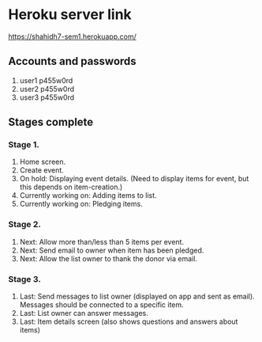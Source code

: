 
# Heroku server link

https://shahidh7-sem1.herokuapp.com/

## Accounts and passwords

1. user1 p455w0rd
2. user2 p455w0rd
3. user3 p455w0rd

## Stages complete

### Stage 1.
1. Home screen.
2. Create event.
3. On hold: Displaying event details. (Need to display items for event, but this depends on item-creation.)
4. Currently working on: Adding items to list.
5. Currently working on: Pledging items.

### Stage 2.
1. Next: Allow more than/less than 5 items per event.
2. Next: Send email to owner when item has been pledged.
3. Next: Allow the list owner to thank the donor via email.

### Stage 3.

1. Last: Send messages to list owner (displayed on app and sent as email). Messages should be connected to a specific item.
2. Last: List owner can answer messages. 
3. Last: Item details screen (also shows questions and answers about items)